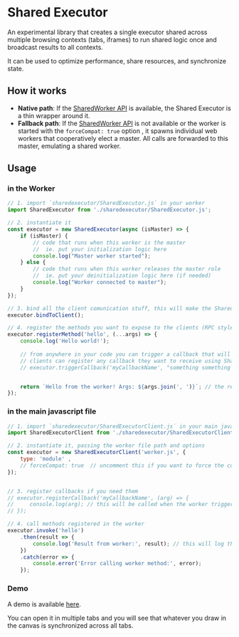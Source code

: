 # Shared Executor

An experimental library that creates a single executor shared across multiple browsing contexts (tabs, iframes) to run shared logic once and broadcast results to all contexts. 

It can be used to optimize performance, share resources, and synchronize state.

## How it works

- **Native path**: If the [SharedWorker API](https://developer.mozilla.org/en-US/docs/Web/API/SharedWorker) is available, the Shared Executor is a thin wrapper around it.
- **Fallback path**: If the [SharedWorker API](https://developer.mozilla.org/en-US/docs/Web/API/SharedWorker) is not available or the worker is started with the `forceCompat: true` option , it spawns individual web workers that cooperatively elect a master. All calls are forwarded to this master, emulating a shared worker.


## Usage

### in the Worker

```javascript
// 1. import `sharedexecutor/SharedExecutor.js` in your worker  
import SharedExecutor from './sharedexecutor/SharedExecutor.js';

// 2. instantiate it
const executor = new SharedExecutor(async (isMaster) => {
    if (isMaster) {
        // code that runs when this worker is the master 
        //  ie. put your initialization logic here
        console.log("Master worker started");
    } else {
        // code that runs when this worker releases the master role
        //  ie. put your deinitialization logic here (if needed)
        console.log("Worker connected to master");
    }
});

// 3. bind all the client comunication stuff, this will make the SharedExecutorClient work
executor.bindToClient();

// 4. register the methods you want to expose to the clients (RPC style)
executor.registerMethod('hello', (...args) => {
    console.log('Hello world!');
    
    // from anywhere in your code you can trigger a callback that will be sent to all clients
    // clients can register any callback they want to receive using SharedExecutorClient
    // executor.triggerCallback('myCallbackName', "something something args ");


    return `Hello from the worker! Args: ${args.join(', ')}`; // the return value will be sent back to the client
}); 

```


### in the main javascript file

```javascript
// 1. import `sharedexecutor/SharedExecutorClient.js` in your main javascript file
import SharedExecutorClient from './sharedexecutor/SharedExecutorClient.js';

// 2. instantiate it, passing the worker file path and options
const executor = new SharedExecutorClient('worker.js', { 
    type: 'module' , 
    // forceCompat: true  // uncomment this if you want to force the compat mode even if the SharedWorker API is available (mostly for debug)
});


// 3. register callbacks if you need them
// executor.registerCallback('myCallbackName', (arg) => {
//     console.log(arg); // this will be called when the worker triggers a callback with the same name
// });

// 4. call methods registered in the worker
executor.invoke('hello')
    .then(result => {
        console.log('Result from worker:', result); // this will log the return value from the worker
    })
    .catch(error => {
        console.error('Error calling worker method:', error);
    });
```


### Demo

A demo is available [here](https://rblb.it/sharedexecutor-js).

You can open it in multiple tabs and you will see that whatever you draw in the canvas is synchronized across all tabs.